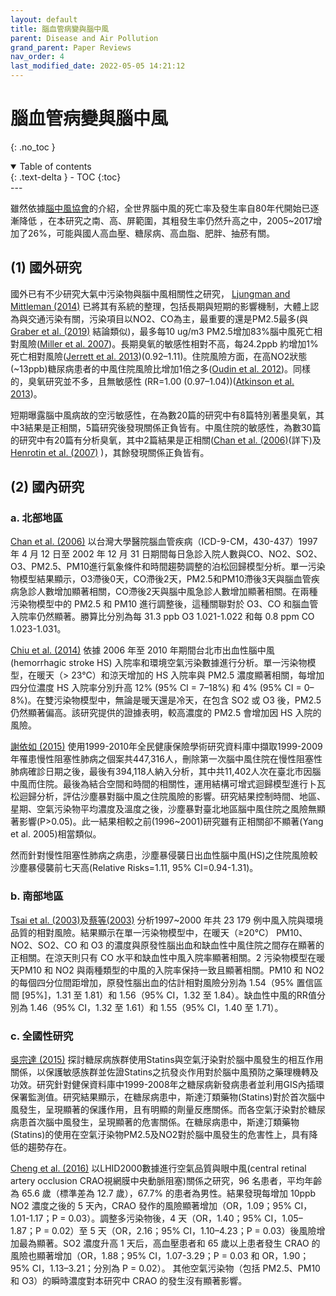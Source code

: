 ```yaml
---
layout: default
title: 腦血管病變與腦中風
parent: Disease and Air Pollution
grand_parent: Paper Reviews
nav_order: 4
last_modified_date: 2022-05-05 14:21:12
---
```


#	腦血管病變與腦中風
{: .no_toc }

<details open markdown="block">
  <summary>
    Table of contents
  </summary>
  {: .text-delta }
- TOC
{:toc}
</details>
---

雖然依據[腦中風協會][87]的介紹，全世界腦中風的死亡率及發生率自80年代開始已逐漸降低 ，在本研究之南、高、屏範圍，其粗發生率仍然升高之中，2005~2017增加了26%，可能與國人高血壓、糖尿病、高血脂、肥胖、抽菸有關。
## (1)	國外研究
國外已有不少研究大氣中污染物與腦中風相關性之研究， [Ljungman and Mittleman (2014)][88] 已將其有系統的整理，包括長期與短期的影響機制，大體上認為與交通污染有關，污染項目以NO2、CO為主，最重要的還是PM2.5最多(與[Graber et al. (2019)][89] 結論類似)，最多每10 ug/m3 PM2.5增加83%腦中風死亡相對風險([Miller et al. 2007][90])。長期臭氧的敏感性相對不高，每24.2ppb 約增加1%死亡相對風險([Jerrett et al. 2013][91])(0.92–1.11)。住院風險方面，在高NO2狀態(~13ppb)糖尿病患者的中風住院風險比增加1倍之多([Oudin et al. 2012][92])。同樣的，臭氧研究並不多，且無敏感性 (RR=1.00 (0.97–1.04))([Atkinson et al. 2013][93])。

短期曝露腦中風病故的空污敏感性，在為數20篇的研究中有8篇特別著墨臭氧，其中3結果是正相關，5篇研究後發現關係正負皆有。中風住院的敏感性，為數30篇的研究中有20篇有分析臭氧，其中2篇結果是正相關([Chan et al. (2006)][95](詳下)及[Henrotin et al. (2007)][94] )，其餘發現關係正負皆有。
## (2)	國內研究
### a.	北部地區
[Chan et al. (2006)][95]  以台灣大學醫院腦血管疾病（ICD-9-CM，430-437）1997 年 4 月 12 日至 2002 年 12 月 31 日期間每日急診入院人數與CO、NO2、SO2、O3、PM2.5、PM10進行氣象條件和時間趨勢調整的泊松回歸模型分析。單一污染物模型結果顯示，O3滯後0天，CO滯後2天，PM2.5和PM10滯後3天與腦血管疾病急診人數增加顯著相關，CO滯後2天與腦中風急診人數增加顯著相關。在兩種污染物模型中的 PM2.5 和 PM10 進行調整後，這種關聯對於 O3、CO 和腦血管入院率仍然顯著。勝算比分別為每 31.3 ppb O3 1.021-1.022 和每 0.8 ppm CO 1.023-1.031。

[Chiu et al. (2014)][96] 依據 2006 年至 2010 年期間台北市出血性腦中風(hemorrhagic stroke HS) 入院率和環境空氣污染數據進行分析。單一污染物模型，在暖天（> 23°C）和涼天增加的 HS 入院率與 PM2.5 濃度顯著相關，每增加四分位濃度 HS 入院率分別升高 12% (95% CI = 7–18%) 和 4% (95% CI = 0–8%)。在雙污染物模型中，無論是暖天還是冷天，在包含 SO2 或 O3 後，PM2.5 仍然顯著偏高。該研究提供的證據表明，較高濃度的 PM2.5 會增加因 HS 入院的風險。

[謝依如 (2015)][97] 使用1999-2010年全民健康保險學術研究資料庫中擷取1999-2009年罹患慢性阻塞性肺病之個案共447,316人，刪除第一次腦中風住院在慢性阻塞性肺病確診日期之後，最後有394,118人納入分析，其中共11,402人次在臺北市因腦中風而住院。最後為結合空間和時間的相關性，運用結構可增式迴歸模型進行卜瓦松迴歸分析，評估沙塵暴對腦中風之住院風險的影響。研究結果控制時間、地區、星期、空氣污染物平均濃度及溫度之後，沙塵暴對臺北地區腦中風住院之風險無顯著影響(P>0.05)。此一結果相較之前(1996~2001)研究雖有正相關卻不顯著(Yang et al. 2005)相當類似。

然而針對慢性阻塞性肺病之病患，沙塵暴侵襲日出血性腦中風(HS)之住院風險較沙塵暴侵襲前七天高(Relative Risks=1.11, 95% CI=0.94-1.31)。
### b.	南部地區
[Tsai et al. (2003)][98]及[蔡等(2003)][99]  分析1997~2000 年共 23 179 例中風入院與環境品質的相對風險。結果顯示在單一污染物模型中，在暖天（≥20°C） PM10、NO2、SO2、CO 和 O3 的濃度與原發性腦出血和缺血性中風住院之間存在顯著的正相關。在涼天則只有 CO 水平和缺血性中風入院率顯著相關。2 污染物模型在暖天PM10 和 NO2 與兩種類型的中風的入院率保持一致且顯著相關。PM10 和 NO2 的每個四分位間距增加，原發性腦出血的估計相對風險分別為 1.54（95% 置信區間 [95%]，1.31 至 1.81）和 1.56（95% CI，1.32 至 1.84）。缺血性中風的RR值分別為 1.46（95% CI，1.32 至 1.61）和 1.55（95% CI，1.40 至 1.71）。
### c.	全國性研究
[吳宗達 (2015)][100] 探討糖尿病族群使用Statins與空氣汙染對於腦中風發生的相互作用關係，以保護敏感族群並佐證Statins之抗發炎作用對於腦中風預防之藥理機轉及功效。研究針對健保資料庫中1999-2008年之糖尿病新發病患者並利用GIS內插環保署監測值。研究結果顯示，在糖尿病患中，斯達汀類藥物(Statins)對於首次腦中風發生，呈現顯著的保護作用，且有明顯的劑量反應關係。而各空氣汙染對於糖尿病患首次腦中風發生，呈現顯著的危害關係。在糖尿病患中，斯達汀類藥物(Statins)的使用在空氣汙染物PM2.5及NO2對於腦中風發生的危害性上，具有降低的趨勢存在。

[Cheng et al. (2016)][101] 以LHID2000數據進行空氣品質與眼中風(central retinal artery occlusion CRAO視網膜中央動脈阻塞)關係之研究，96 名患者，平均年齡為 65.6 歲（標準差為 12.7 歲），67.7% 的患者為男性。結果發現每增加 10ppb NO2 濃度之後的 5 天內，CRAO 發作的風險顯著增加（OR，1.09；95% CI，1.01-1.17；P = 0.03）。調整多污染物後，4 天（OR，1.40；95% CI，1.05–1.87；P = 0.02）至 5 天（OR，2.16；95% CI，1.10–4.23；P = 0.03）後風險增加最為顯著。SO2 濃度升高 1 天后，高血壓患者和 65 歲以上患者發生 CRAO 的風險也顯著增加（OR，1.88；95% CI，1.07-3.29；P = 0.03 和 OR，1.90；95% CI，1.13–3.21；分別為 P = 0.02）。 其他空氣污染物（包括 PM2.5、PM10 和 O3）的瞬時濃度對本研究中 CRAO 的發生沒有顯著影響。


[87]: <http://www.stroke.org.tw/GoWeb2/include/index.php?Page=5-1&paper02=4156067525bc96c3a9ee9b> "邱弘毅 (2018). 腦中風之現況與流行病學特徵、台灣腦中風學會. Available at stroke.org.tw (Accessed 15 July 2021)."
[88]: <https://www.ahajournals.org/doi/full/10.1161/STROKEAHA.114.003130> " Ljungman, P.L. and Mittleman, M.A. (2014). Ambient Air Pollution and Stroke. Stroke 45 (12):3734–3741. doi:10.1161/STROKEAHA.114.003130."
[89]: <https://www.sciencedirect.com/science/article/pii/S0035378718309767> " Graber, M., Mohr, S., Baptiste, L., Duloquin, G., Blanc-Labarre, C., Mariet, A.S., Giroud, M., and Béjot, Y. (2019). Air pollution and stroke. A new modifiable risk factor is in the air. Revue Neurologique 175 (10):619–624. doi:10.1016/j.neurol.2019.03.003."
[90]: <https://www.nejm.org/doi/full/10.1056/nejmoa054409> " Miller, K.A., Siscovick, D.S., Sheppard, L., Shepherd, K., Sullivan, J.H., Anderson, G.L., and Kaufman, J.D. (2007). Long-term exposure to air pollution and incidence of cardiovascular events in women. N Engl J Med 356 (5):447–458. doi:10.1056/NEJMoa054409."
[91]: <https://pubmed.ncbi.nlm.nih.gov/23805824/> " Jerrett, M., Burnett, R.T., Beckerman, B.S., Turner, M.C., Krewski, D., Thurston, G., Martin, R.V., van Donkelaar, A., Hughes, E., Shi, Y., Gapstur, S.M., Thun, M.J., and Pope, C.A. (2013). Spatial analysis of air pollution and mortality in California. Am J Respir Crit Care Med 188 (5):593–599. doi:10.1164/rccm.201303-0609OC."
[92]: <https://www.karger.com/Article/Abstract/322600> " Oudin, A., Strömberg, U., Jakobsson, K., Stroh, E., Lindgren, A.G., Norrving, B., Pessah-Rasmussen, H., Engström, G., and Björk, J. (2011). Hospital admissions for ischemic stroke: does long-term exposure to air pollution interact with major risk factors? Cerebrovasc Dis 31 (3):284–293. doi:10.1159/000322600."
[93]: <https://pubmed.ncbi.nlm.nih.gov/23222514/> " Atkinson, R.W., Carey, I.M., Kent, A.J., van Staa, T.P., Anderson, H.R., and Cook, D.G. (2013). Long-term exposure to outdoor air pollution and incidence of cardiovascular diseases. Epidemiology 24 (1):44–53. doi:10.1097/EDE.0b013e318276ccb8."
[94]: <https://oem.bmj.com/content/64/7/439> " Henrotin, J.B., Besancenot, J.P., Bejot, Y., and Giroud, M. (2007). Short-term effects of ozone air pollution on ischaemic stroke occurrence: a case-crossover analysis from a 10-year population-based study in Dijon, France. Occup Environ Med 64 (7):439–445. doi:10.1136/oem.2006.029306."
[95]: <https://doi.org/10.1093/eurheartj/ehi835> " Chan, C.-C., Chuang, K.-J., Chien, L.-C., Chen, W.-J., and Chang, W.-T. (2006). Urban air pollution and emergency admissions for cerebrovascular diseases in Taipei, Taiwan. European Heart Journal 27 (10):1238–1244. doi:10.1093/eurheartj/ehi835."
[96]: <https://doi.org/10.1080/15287394.2014.926801> " Chiu, H.-F., Chang, C.-C., and Yang, C.-Y. (2014). Relationship Between Hemorrhagic Stroke Hospitalization and Exposure to Fine Particulate Air Pollution in Taipei, Taiwan. Journal of Toxicology and Environmental Health, Part A 77 (19):1154–1163. doi:10.1080/15287394.2014.926801."
[97]: <http://140.131.94.7/retrieve/5450/103NTCN0711014-001.pdf> " 謝依如 (2015). 沙塵暴對臺北地區腦中風住院之影響. 國立台北護理健康大學健康事業管理研究所, 臺北."
[98]: <https://www.ahajournals.org/doi/full/10.1161/01.STR.0000095564.33543.64> " Tsai, S.-S., Goggins, W.B., Chiu, H.-F., and Yang, C.-Y. (2003). Evidence for an Association Between Air Pollution and Daily Stroke Admissions in Kaohsiung, Taiwan. Stroke 34 (11):2612–2616. doi:10.1161/01.STR.0000095564.33543.64."
[99]: <https://hdl.handle.net/11296/4fj9tz> "蔡尚學 (2003). 台灣地區室外空氣污染對健康效應之研究(PhD Thesis) 醫學研究所. 高雄醫學大學, 高雄市."
[100]: <https://hdl.handle.net/11296/n783e5> " 吳宗達 (2015). 斯達汀類藥物與空氣汙染對於糖尿病族群腦中風發生之關係探討 公共衛生學系碩士班. 中國醫藥大學, 台中市."
[101]: <https://www.sciencedirect.com/science/article/pii/S0161642016310934> " Cheng, H.-C., Pan, R.-H., Yeh, H.-J., Lai, K.R., Yen, M.-Y., Chan, C.-L., and Wang, A.-G. (2016). Ambient Air Pollution and the Risk of Central Retinal Artery Occlusion. Ophthalmology 123 (12):2603–2609. doi:10.1016/j.ophtha.2016.08.046."


